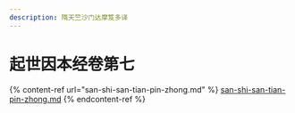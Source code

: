 ```yaml
---
description: 隋天竺沙门达摩笈多译
---
```


# 起世因本经卷第七

{% content-ref url="san-shi-san-tian-pin-zhong.md" %}
[san-shi-san-tian-pin-zhong.md](san-shi-san-tian-pin-zhong.md)
{% endcontent-ref %}

